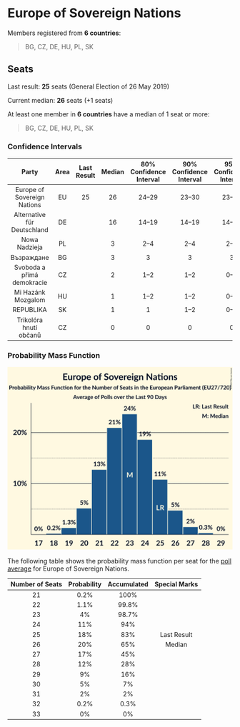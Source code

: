 # Europe of Sovereign Nations

Members registered from **6 countries**:

> BG, CZ, DE, HU, PL, SK

## Seats

Last result: **25** seats (General Election of 26 May 2019)

Current median: **26** seats (+1 seats)

At least one member in **6 countries** have a median of 1 seat or more:

> BG, CZ, DE, HU, PL, SK

### Confidence Intervals

| Party | Area | Last Result | Median | 80% Confidence Interval | 90% Confidence Interval | 95% Confidence Interval | 99% Confidence Interval |
|:-----:|:----:|:-----------:|:------:|:-----------------------:|:-----------------------:|:-----------------------:|:-----------------------:|
| Europe of Sovereign Nations | EU | 25 | 26 | 24–29 | 23–30 | 23–30 | 22–31 |
| Alternative für Deutschland | DE | | 16 | 14–19 | 14–19 | 14–19 | 13–20 |
| Nowa Nadzieja | PL | | 3 | 2–4 | 2–4 | 2–5 | 2–5 |
| Възраждане | BG | | 3 | 3 | 3 | 3 | 3 |
| Svoboda a přímá demokracie | CZ | | 2 | 1–2 | 1–2 | 0–2 | 0–2 |
| Mi Hazánk Mozgalom | HU | | 1 | 1–2 | 1–2 | 0–2 | 0–2 |
| REPUBLIKA | SK | | 1 | 1 | 1–2 | 0–2 | 0–2 |
| Trikolóra hnutí občanů | CZ | | 0 | 0 | 0 | 0 | 0 |

### Probability Mass Function

![Graph with seats probability mass function not yet produced](average-2024-07-31-seats-pmf-europeofsovereignnations.png "Seats Probability Mass Function")

The following table shows the probability mass function per seat for the [poll average](average-2024-07-31.html) for Europe of Sovereign Nations.

| Number of Seats | Probability | Accumulated | Special Marks |
|:---------------:|:-----------:|:-----------:|:-------------:|
| 21 | 0.2% | 100% |  |
| 22 | 1.1% | 99.8% |  |
| 23 | 4% | 98.7% |  |
| 24 | 11% | 94% |  |
| 25 | 18% | 83% | Last Result |
| 26 | 20% | 65% | Median |
| 27 | 17% | 45% |  |
| 28 | 12% | 28% |  |
| 29 | 9% | 16% |  |
| 30 | 5% | 7% |  |
| 31 | 2% | 2% |  |
| 32 | 0.2% | 0.3% |  |
| 33 | 0% | 0% |  |


